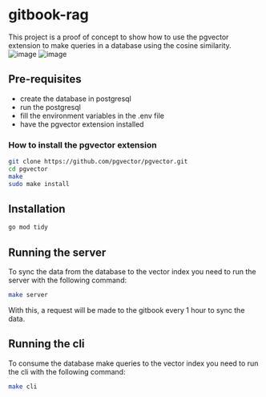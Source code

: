 # gitbook-rag

This project is a proof of concept to show how to use the pgvector extension to make queries in a database using the cosine similarity.
![image](https://github.com/user-attachments/assets/71373c28-2fcd-4f32-bf81-b29b725dda0d)
![image](https://github.com/user-attachments/assets/0605e6aa-f832-44cc-bbc8-df788b377dc7)

## Pre-requisites

- create the database in postgresql
- run the postgresql
- fill the environment variables in the .env file
- have the pgvector extension installed

### How to install the pgvector extension

```bash
git clone https://github.com/pgvector/pgvector.git
cd pgvector
make
sudo make install
```

## Installation

```bash
go mod tidy
```

## Running the server

To sync the data from the database to the vector index you need to run the server with the following command:

```bash
make server
```

With this, a request will be made to the gitbook every 1 hour to sync the data.

## Running the cli

To consume the database make queries to the vector index you need to run the cli with the following command:

```bash
make cli
```
